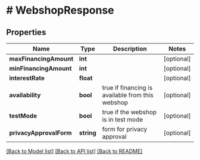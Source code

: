 # # WebshopResponse

## Properties

Name | Type | Description | Notes
------------ | ------------- | ------------- | -------------
**maxFinancingAmount** | **int** |  | [optional]
**minFinancingAmount** | **int** |  | [optional]
**interestRate** | **float** |  | [optional]
**availability** | **bool** | true if financing is available from this webshop | [optional]
**testMode** | **bool** | true if the webshop is in test mode | [optional]
**privacyApprovalForm** | **string** | form for privacy approval | [optional]

[[Back to Model list]](../../README.md#models) [[Back to API list]](../../README.md#endpoints) [[Back to README]](../../README.md)
